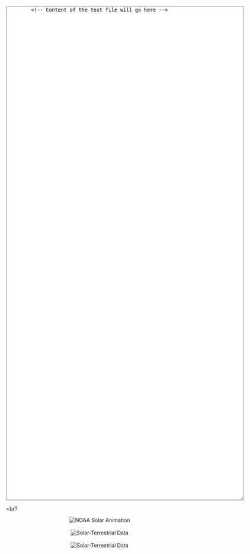 <div style="text-align: center;">
    <textarea style="width: 80ch; height: 100em; overflow: auto;" readonly>
        <!-- Content of the text file will go here -->
    </textarea>
</div>

<br?

<center>
    <img src="http://services.swpc.noaa.gov/images/animations/enlil/latest.jpg" alt="NOAA Solar Animation">
</center>

<br>

<center>
    <img src="https://www.hamqsl.com/solarsystem.php" alt="Solar-Terrestrial Data">
</center>

<br>

<center>
    <img src="https://www.hamqsl.com/solarn0nbh.php" alt="Solar-Terrestrial Data">
</center>
